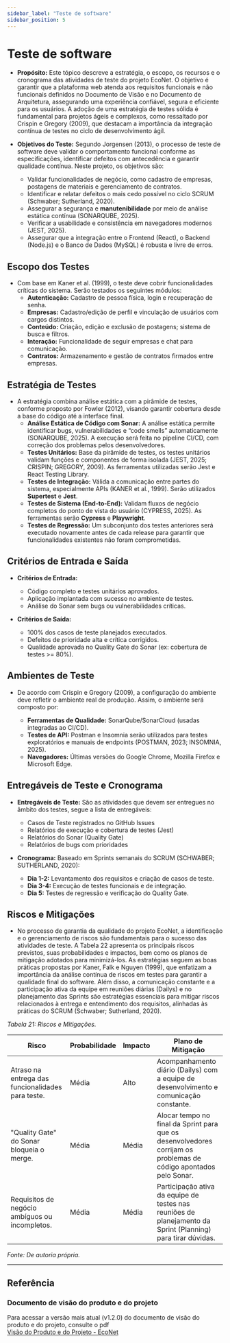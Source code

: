 ```yaml
---
sidebar_label: "Teste de software"
sidebar_position: 5
---
```


# Teste de software

- **Propósito:** Este tópico descreve a estratégia, o escopo, os recursos e o cronograma das atividades de teste do projeto EcoNet. O objetivo é garantir que a plataforma web atenda aos requisitos funcionais e não funcionais definidos no Documento de Visão e no Documento de Arquitetura, assegurando uma experiência confiável, segura e eficiente para os usuários. A adoção de uma estratégia de testes sólida é fundamental para projetos ágeis e complexos, como ressaltado por Crispin e Gregory (2009), que destacam a importância da integração contínua de testes no ciclo de desenvolvimento ágil.

- **Objetivos do Teste:** Segundo Jorgensen (2013), o processo de teste de software deve validar o comportamento funcional conforme as especificações, identificar defeitos com antecedência e garantir qualidade contínua. Neste projeto, os objetivos são:
  - Validar funcionalidades de negócio, como cadastro de empresas, postagens de materiais e gerenciamento de contratos.
  - Identificar e relatar defeitos o mais cedo possível no ciclo SCRUM (Schwaber; Sutherland, 2020).
  - Assegurar a segurança e **manutenibilidade** por meio de análise estática contínua (SONARQUBE, 2025).
  - Verificar a usabilidade e consistência em navegadores modernos (JEST, 2025).
  - Assegurar que a integração entre o Frontend (React), o Backend (Node.js) e o Banco de Dados (MySQL) é robusta e livre de erros.

## Escopo dos Testes

- Com base em Kaner et al. (1999), o teste deve cobrir funcionalidades críticas do sistema. Serão testados os seguintes módulos:
  - **Autenticação:** Cadastro de pessoa física, login e recuperação de senha.
  - **Empresas:** Cadastro/edição de perfil e vinculação de usuários com cargos distintos.
  - **Conteúdo:** Criação, edição e exclusão de postagens; sistema de busca e filtros.
  - **Interação:** Funcionalidade de seguir empresas e chat para comunicação.
  - **Contratos:** Armazenamento e gestão de contratos firmados entre empresas.

## Estratégia de Testes

- A estratégia combina análise estática com a pirâmide de testes, conforme proposto por Fowler (2012), visando garantir cobertura desde a base do código até a interface final.
  - **Análise Estática de Código com Sonar:** A análise estática permite identificar bugs, vulnerabilidades e “code smells” automaticamente (SONARQUBE, 2025). A execução será feita no pipeline CI/CD, com correção dos problemas pelos desenvolvedores.
  - **Testes Unitários:** Base da pirâmide de testes, os testes unitários validam funções e componentes de forma isolada (JEST, 2025; CRISPIN; GREGORY, 2009). As ferramentas utilizadas serão Jest e React Testing Library.
  - **Testes de Integração:** Válida a comunicação entre partes do sistema, especialmente APIs (KANER et al., 1999). Serão utilizados **Supertest** e **Jest**.
  - **Testes de Sistema (End-to-End):** Validam fluxos de negócio completos do ponto de vista do usuário (CYPRESS, 2025). As ferramentas serão **Cypress** e **Playwright**.
  - **Testes de Regressão:** Um subconjunto dos testes anteriores será executado novamente antes de cada release para garantir que funcionalidades existentes não foram comprometidas.

## Critérios de Entrada e Saída

- **Critérios de Entrada:**
  - Código completo e testes unitários aprovados.
  - Aplicação implantada com sucesso no ambiente de testes.
  - Análise do Sonar sem bugs ou vulnerabilidades críticas.

- **Critérios de Saída:**
  - 100% dos casos de teste planejados executados.
  - Defeitos de prioridade alta e crítica corrigidos.
  - Qualidade aprovada no Quality Gate do Sonar (ex: cobertura de testes >= 80%).

## Ambientes de Teste

- De acordo com Crispin e Gregory (2009), a configuração do ambiente deve refletir o ambiente real de produção. Assim, o ambiente será composto por:

  - **Ferramentas de Qualidade:** SonarQube/SonarCloud (usadas integradas ao CI/CD).
  - **Testes de API:** Postman e Insomnia serão utilizados para testes exploratórios e manuais de endpoints (POSTMAN, 2023; INSOMNIA, 2025).
  - **Navegadores:** Últimas versões do Google Chrome, Mozilla Firefox e Microsoft Edge.

## Entregáveis de Teste e Cronograma

- **Entregáveis de Teste:** São as atividades que devem ser entregues no âmbito dos testes, segue a lista de entregáveis:

  - Casos de Teste registrados no GitHub Issues
  - Relatórios de execução e cobertura de testes (Jest)
  - Relatórios do Sonar (Quality Gate)
  - Relatórios de bugs com prioridades

- **Cronograma:** Baseado em Sprints semanais do SCRUM (SCHWABER; SUTHERLAND, 2020):
  - **Dia 1-2:** Levantamento dos requisitos e criação de casos de teste.
  - **Dia 3-4:** Execução de testes funcionais e de integração.
  - **Dia 5:** Testes de regressão e verificação do Quality Gate.

## Riscos e Mitigações

- No processo de garantia da qualidade do projeto EcoNet, a identificação e o gerenciamento de riscos são fundamentais para o sucesso das atividades de teste. A Tabela 22 apresenta os principais riscos previstos, suas probabilidades e impactos, bem como os planos de mitigação adotados para minimizá-los. As estratégias seguem as boas práticas propostas por Kaner, Falk e Nguyen (1999), que enfatizam a importância da análise contínua de riscos em testes para garantir a qualidade final do software. Além disso, a comunicação constante e a participação ativa da equipe em reuniões diárias (Dailys) e no planejamento das Sprints são estratégias essenciais para mitigar riscos relacionados à entrega e entendimento dos requisitos, alinhadas às práticas do SCRUM (Schwaber; Sutherland, 2020).

*Tabela 21: Riscos e Mitigações.*

| Risco | Probabilidade | Impacto | Plano de Mitigação |
|-------|--------------|---------|--------------------|
| Atraso na entrega das funcionalidades para teste. | Média | Alto | Acompanhamento diário (Dailys) com a equipe de desenvolvimento e comunicação constante. |
| "Quality Gate" do Sonar bloqueia o merge. | Média | Média | Alocar tempo no final da Sprint para que os desenvolvedores corrijam os problemas de código apontados pelo Sonar. |
| Requisitos de negócio ambíguos ou incompletos. | Média | Média | Participação ativa da equipe de testes nas reuniões de planejamento da Sprint (Planning) para tirar dúvidas. |

*Fonte: De autoria própria.*

---

## Referência
### Documento de visão do produto e do projeto
Para acessar a versão mais atual (v1.2.0) do documento de visão do produto e do projeto, consulte o pdf  
[Visão do Produto e do Projeto - EcoNet](../../static/files/visao-do-produto-e-do-projeto-algiz-2025.1.pdf)